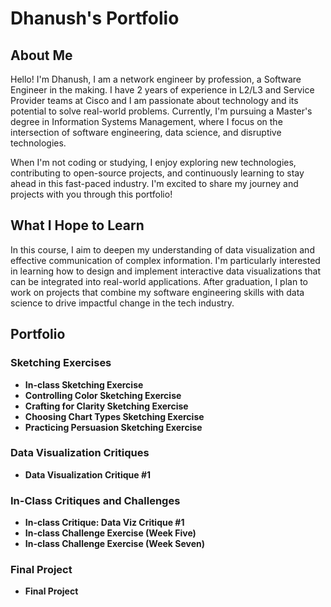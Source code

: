# Dhanush's Portfolio
## About Me
Hello! I'm Dhanush, I am a network engineer by profession, a Software Engineer in the making. I have 2 years of experience in L2/L3 and Service Provider teams at Cisco and I am passionate about technology and its potential to solve real-world problems. Currently, I'm pursuing a Master's degree in Information Systems Management, where I focus on the intersection of software engineering, data science, and disruptive technologies.

When I'm not coding or studying, I enjoy exploring new technologies, contributing to open-source projects, and continuously learning to stay ahead in this fast-paced industry. I'm excited to share my journey and projects with you through this portfolio!

## What I Hope to Learn
In this course, I aim to deepen my understanding of data visualization and effective communication of complex information. I'm particularly interested in learning how to design and implement interactive data visualizations that can be integrated into real-world applications. After graduation, I plan to work on projects that combine my software engineering skills with data science to drive impactful change in the tech industry.

## Portfolio

### Sketching Exercises
- **In-class Sketching Exercise**
- **Controlling Color Sketching Exercise**
- **Crafting for Clarity Sketching Exercise**
- **Choosing Chart Types Sketching Exercise**
- **Practicing Persuasion Sketching Exercise**

### Data Visualization Critiques
- **Data Visualization Critique #1**

### In-Class Critiques and Challenges
- **In-class Critique: Data Viz Critique #1**
- **In-class Challenge Exercise (Week Five)**
- **In-class Challenge Exercise (Week Seven)**

### Final Project
- **Final Project**
